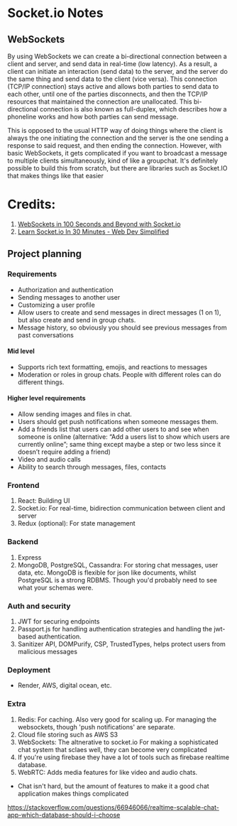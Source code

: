 # Socket.io Notes 


## WebSockets
By using WebSockets we can create a bi-directional connection between a client and server, and send data in real-time (low latency). As a result, a client can initiate an interaction (send data) to the server, and the server do the same thing and send data to the client (vice versa). This connection (TCP/IP connection) stays active and allows both parties to send data to each other, until one of the parties disconnects, and then the TCP/IP resources that maintained the connection are unallocated. This bi-directional connection is also known as full-duplex, which describes how a phoneline works and how both parties can send message.

This is opposed to the usual HTTP way of doing things where the client is always the one initiating the connection and the server is the one sending a response to said request, and then ending the connection. However, with basic WebSockets, it gets complicated if you want to broadcast a message to multiple clients simultaneously, kind of like a groupchat. It's definitely possible to build this from scratch, but there are libraries such as Socket.IO that makes things like that easier







# Credits:
1. [WebSockets in 100 Seconds and Beyond with Socket.io](https://youtu.be/1BfCnjr_Vjg?si=XDBe7HjRgxjsFC99)
2. [Learn Socket.io In 30 Minutes - Web Dev Simplified](https://www.youtube.com/watch?v=ZKEqqIO7n-k)





## Project planning

### Requirements
- Authorization and authentication
- Sending messages to another user
- Customizing a user profile
- Allow users to create and send messages in direct messages (1 on 1), but also create and send in group chats.
- Message history, so obviously you should see previous messages from past conversations

#### Mid level
- Supports rich text formatting, emojis, and reactions to messages
- Moderation or roles in group chats. People with different roles can do different things.

#### Higher level requirements
- Allow sending images and files in chat.
- Users should get push notifications when someone messages them.
- Add a friends list that users can add other users to and see when someone is online (alternative: “Add a users list to show which users are currently online”; same thing except maybe a step or two less since it doesn’t require adding a friend)
- Video and audio calls
- Ability to search through messages, files, contacts


### Frontend 
1. React: Building UI
2. Socket.io: For real-time, bidirection communication between client and server
3. Redux (optional): For state management

### Backend
1. Express
2. MongoDB, PostgreSQL, Cassandra: For storing chat messages, user data, etc. MongoDB is flexible for json like documents, whilst PostgreSQL is a strong RDBMS. Though you'd probably need to see what your schemas were.

### Auth and security
1. JWT for securing endpoints
2. Passport.js for handling authentication strategies and handling the jwt-based authentication.
3. Sanitizer API, DOMPurify, CSP, TrustedTypes, helps protect users from malicious messages

### Deployment 
- Render, AWS, digital ocean, etc.

### Extra
1. Redis: For caching. Also very good for scaling up. For managing the websockets, though 'push notifications' are separate.
2. Cloud file storing such as AWS S3
3. WebSockets: The altnerative to socket.io For making a sophisticated chat system that sclaes well, they can become very complicated
4. If you're using firebase they have a lot of tools such as firebase realtime database.
5. WebRTC: Adds media features for like video and audio chats.
- Chat isn't hard, but the amount of features to make it a good chat application makes things complicated

https://stackoverflow.com/questions/66946066/realtime-scalable-chat-app-which-database-should-i-choose
